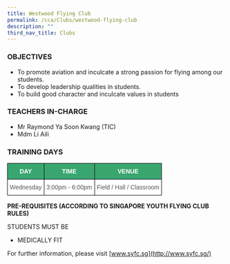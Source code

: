 ```yaml
---
title: Westwood Flying Club
permalink: /cca/Clubs/westwood-flying-club
description: ""
third_nav_title: Clubs
---
```

### OBJECTIVES

*   To promote aviation and inculcate a strong passion for flying among our students.       
*   To develop leadership qualities in students.
*   To build good character and inculcate values in students

### TEACHERS IN-CHARGE

*   Mr Raymond Ya Soon Kwang (TIC)
*   Mdm Li Aili

  

### TRAINING DAYS

<style type="text/css">
.tg  {border-collapse:collapse;border-spacing:0;}
.tg td{border-color:black;border-style:solid;border-width:1px;font-family:Arial, sans-serif;font-size:14px;
  overflow:hidden;padding:10px 5px;word-break:normal;}
.tg th{border-color:black;border-style:solid;border-width:1px;font-family:Arial, sans-serif;font-size:14px;
  font-weight:normal;overflow:hidden;padding:10px 5px;word-break:normal;}
.tg .tg-k0s0{background-color:#3AA66F;color:#FFF;font-weight:bold;text-align:center;vertical-align:middle}
.tg .tg-mwz3{background-color:#FFF;color:#565656;text-align:left;vertical-align:middle}
</style>
<table class="tg">
<thead>
  <tr>
    <th class="tg-k0s0"><span style="color:#FFF;background-color:#3AA66F">DAY</span></th>
    <th class="tg-k0s0"><span style="color:#FFF;background-color:#3AA66F">TIME</span></th>
    <th class="tg-k0s0"><span style="color:#FFF;background-color:#3AA66F">VENUE</span></th>
  </tr>
</thead>
<tbody>
  <tr>
    <td class="tg-mwz3"><span style="color:#565656">Wednesday</span></td>
    <td class="tg-mwz3"><span style="color:#565656">3:00pm - 6:00pm</span></td>
    <td class="tg-mwz3"><span style="color:#565656">Field / Hall / Classroom</span></td>
  </tr>
</tbody>
</table>

**PRE-REQUISITES (ACCORDING TO SINGAPORE YOUTH FLYING CLUB RULES)** 

STUDENTS MUST BE

*   MEDICALLY FIT

For further information, please visit [www.syfc.sg](http://www.syfc.sg/)